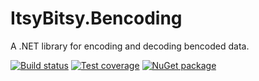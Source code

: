 # ItsyBitsy.Bencoding
A .NET library for encoding and decoding bencoded data.

[![Build status](https://ci.appveyor.com/api/projects/status/ec851d1ockucs285/branch/master?svg=true)](https://ci.appveyor.com/project/carlreinke/itsybitsy-bencoding/branch/master) [![Test coverage](https://codecov.io/gh/carlreinke/ItsyBitsy.Bencoding/branch/master/graph/badge.svg)](https://codecov.io/gh/carlreinke/ItsyBitsy.Bencoding) [![NuGet package](https://img.shields.io/nuget/vpre/ItsyBitsy.Bencoding?logo=nuget)](https://www.nuget.org/packages/ItsyBitsy.Bencoding/)
